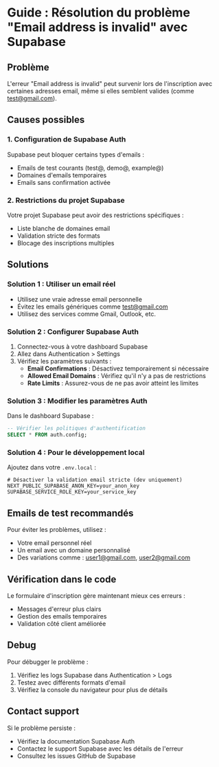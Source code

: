 # Guide : Résolution du problème "Email address is invalid" avec Supabase

## Problème

L'erreur "Email address is invalid" peut survenir lors de l'inscription avec certaines adresses email, même si elles semblent valides (comme test@gmail.com).

## Causes possibles

### 1. Configuration de Supabase Auth
Supabase peut bloquer certains types d'emails :
- Emails de test courants (test@, demo@, example@)
- Domaines d'emails temporaires
- Emails sans confirmation activée

### 2. Restrictions du projet Supabase
Votre projet Supabase peut avoir des restrictions spécifiques :
- Liste blanche de domaines email
- Validation stricte des formats
- Blocage des inscriptions multiples

## Solutions

### Solution 1 : Utiliser un email réel
- Utilisez une vraie adresse email personnelle
- Évitez les emails génériques comme test@gmail.com
- Utilisez des services comme Gmail, Outlook, etc.

### Solution 2 : Configurer Supabase Auth
1. Connectez-vous à votre dashboard Supabase
2. Allez dans Authentication > Settings
3. Vérifiez les paramètres suivants :
   - **Email Confirmations** : Désactivez temporairement si nécessaire
   - **Allowed Email Domains** : Vérifiez qu'il n'y a pas de restrictions
   - **Rate Limits** : Assurez-vous de ne pas avoir atteint les limites

### Solution 3 : Modifier les paramètres Auth
Dans le dashboard Supabase :
```sql
-- Vérifier les politiques d'authentification
SELECT * FROM auth.config;
```

### Solution 4 : Pour le développement local
Ajoutez dans votre `.env.local` :
```env
# Désactiver la validation email stricte (dev uniquement)
NEXT_PUBLIC_SUPABASE_ANON_KEY=your_anon_key
SUPABASE_SERVICE_ROLE_KEY=your_service_key
```

## Emails de test recommandés

Pour éviter les problèmes, utilisez :
- Votre email personnel réel
- Un email avec un domaine personnalisé
- Des variations comme : user1@gmail.com, user2@gmail.com

## Vérification dans le code

Le formulaire d'inscription gère maintenant mieux ces erreurs :
- Messages d'erreur plus clairs
- Gestion des emails temporaires
- Validation côté client améliorée

## Debug

Pour débugger le problème :
1. Vérifiez les logs Supabase dans Authentication > Logs
2. Testez avec différents formats d'email
3. Vérifiez la console du navigateur pour plus de détails

## Contact support

Si le problème persiste :
- Vérifiez la documentation Supabase Auth
- Contactez le support Supabase avec les détails de l'erreur
- Consultez les issues GitHub de Supabase 